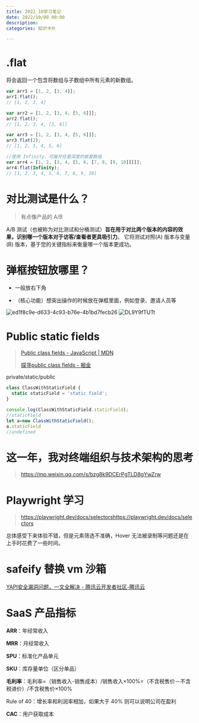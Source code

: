 ```yaml
---
title: 2022_10学习笔记
date: 2022/10/08 00:00
description:
categories: 知识卡片

---
```


# .flat

将会返回一个包含将数组与子数组中所有元素的新数组。

```javascript
var arr1 = [1, 2, [3, 4]];
arr1.flat();
// [1, 2, 3, 4]

var arr2 = [1, 2, [3, 4, [5, 6]]];
arr2.flat();
// [1, 2, 3, 4, [5, 6]]

var arr3 = [1, 2, [3, 4, [5, 6]]];
arr3.flat(2);
// [1, 2, 3, 4, 5, 6]

//使用 Infinity，可展开任意深度的嵌套数组
var arr4 = [1, 2, [3, 4, [5, 6, [7, 8, [9, 10]]]]];
arr4.flat(Infinity);
// [1, 2, 3, 4, 5, 6, 7, 8, 9, 10]
```

# 对比测试是什么？

> 有点像产品的 A/B

A/B 测试（也被称为对比测试和分桶测试）**旨在用于对比两个版本的内容的效果，识别哪一个版本对于访客/查看者更具吸引力**。 它将测试对照(A) 版本与变量(B) 版本，基于您的关键指标来衡量哪一个版本更成功。

# 弹框按钮放哪里？

* 一般放右下角

* （核心功能）想突出操作的时候放在弹框里面，例如登录、邀请人员等

![ed1f8c9e-d633-4c93-b76e-4b1bd7fecb26](https://images.scar.site/ed1f8c9e-d633-4c93-b76e-4b1bd7fecb26.png)
![DL9Y9fTUTt](https://images.scar.site/DL9Y9fTUTt.png)

# Public static fields

> [Public class fields - JavaScript | MDN](https://developer.mozilla.org/en-US/docs/Web/JavaScript/Reference/Classes/Public_class_fields)
> 
> [探寻public class fields - 掘金](https://juejin.cn/post/6944506173882105863)

private/static/public

```javascript
class ClassWithStaticField {
  static staticField = 'static field';
}

console.log(ClassWithStaticField.staticField);
//staticField
let a=new ClassWithStaticField();
a.staticField
//undefined
```

# 这一年，我对终端组织与技术架构的思考

> https://mp.weixin.qq.com/s/bzg8k9DCErPgTLD8gYwZrw

# Playwright 学习

> https://playwright.dev/docs/selectorshttps://playwright.dev/docs/selectors

总体感受下来体验不错，但是元素筛选不准确，Hover 无法被录制等问题还是在上手时花费了一些时间。

# safeify 替换 vm 沙箱

[YAPI安全漏洞问题，一文全解决 - 腾讯云开发者社区-腾讯云](https://cloud.tencent.com/developer/article/1871363)

# SaaS 产品指标

**ARR**：年经常收入

**MRR**：月经常收入

**SPU**：标准化产品单元

**SKU**：库存量单位（区分单品）

**毛利率**：毛利率=（销售收入-销售成本）/销售收入×100%=（不含税售价－不含税进价）/不含税售价×100%

Rule of 40：增长率和利润率相加，如果大于 40% 则可以说明公司在盈利

**CAC**：用户获取成本
